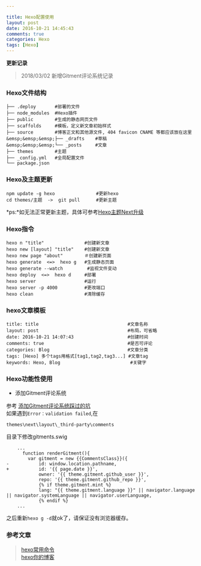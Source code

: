 ```yaml
---

title: Hexo配置使用
layout: post
date: 2016-10-21 14:45:43
comments: true
categories: Hexo
tags: [Hexo]
---
```


**更新记录**
>2018/03/02 新增Gitment评论系统记录

### Hexo文件结构
```
├── .deploy       #部署的文件  
├── node_modules  #Hexo插件  
├── public        #生成的静态网页文件  
├── scaffolds     #模板，定义新文章初始样式  
├── source        #博客正文和其他源文件, 404 favicon CNAME 等都应该放在这里  
&emsp;&emsp;&emsp;├── _drafts    #草稿  
&emsp;&emsp;&emsp;└── _posts     #文章  
├── themes        #主题  
├── _config.yml   #全局配置文件  
└── package.json
```

###  Hexo及主题更新
```
npm update -g hexo　　            #更新hexo  
cd themes/主题  ->  git pull      #更新主题
```
*ps:*如无法正常更新主题，具体可参考[Hexo主题Next升级](http://yummylau.com/2018/03/02/Hexo_2018-03-02_Hexo%E4%B8%BB%E9%A2%98Next%E5%8D%87%E7%BA%A7/)

### Hexo指令
```
hexo n "title"               #创建新文章   
hexo new [layout] "title"    #创建新文章 
hexo new page "about"        ＃创建新页面
hexo generate  <=>  hexo g   #生成静态页面    
hexo generate --watch         #监视文件变动   
hexo deploy  <=>  hexo d     #部署  
hexo server                  #运行    
hexo server -p 4000          #更改端口    
hexo clean                   #清除缓存     
``` 
### hexo文章模板
<pre><code>title: title                                 #文章名称
layout: post                                 #布局，可省略
date: 2016-10-21 14:07:43                    #创建时间  
comments: true                               #是否可评论
categories: Blog                             #文章分类
tags: [Hexo] 多个tags用格式[tag1,tag2,tag3...] #文章tag
keywords: Hexo, Blog                          #关键字
</code></pre>

### Hexo功能性使用

* 添加Gitment评论系统

参考 [添加Gitment评论系统踩过的坑]("http://xichen.pub/2018/01/31/2018-01-31-gitment/")  
如果遇到`Error：validation failed`,在
```
themes\next\layout\_third-party\comments
```
目录下修改gitments.swig

```
	...
      function renderGitment(){
        var gitment = new {{CommentsClass}}({
-           id: window.location.pathname,
+           id: '{{ page.date }}',
            owner: '{{ theme.gitment.github_user }}',
            repo: '{{ theme.gitment.github_repo }}',
            {% if theme.gitment.mint %}
            lang: "{{ theme.gitment.language }}" || navigator.language || navigator.systemLanguage || navigator.userLanguage,
            {% endif %}
	...

```
之后重新```hexo g -d```就ok了，请保证没有浏览器缓存。

### 参考文章 
>[hexo常用命令](http://springxiege.github.io/2016/07/14/hexo-command/)  
>[hexo你的博客](http://ibruce.info/2013/11/22/hexo-your-blog/?utm_source=tuicool&utm_medium=referral) 

